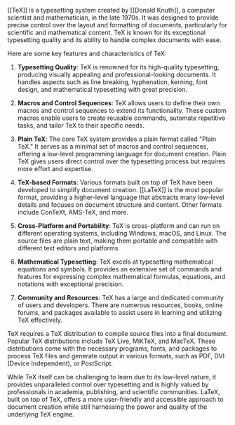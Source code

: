 [[TeX]] is a typesetting system created by [[Donald Knuth]], a computer scientist and mathematician, in the late 1970s. It was designed to provide precise control over the layout and formatting of documents, particularly for scientific and mathematical content. TeX is known for its exceptional typesetting quality and its ability to handle complex documents with ease.

Here are some key features and characteristics of TeX:

1. **Typesetting Quality**: TeX is renowned for its high-quality typesetting, producing visually appealing and professional-looking documents. It handles aspects such as line breaking, hyphenation, kerning, font design, and mathematical typesetting with great precision.

2. **Macros and Control Sequences**: TeX allows users to define their own macros and control sequences to extend its functionality. These custom macros enable users to create reusable commands, automate repetitive tasks, and tailor TeX to their specific needs.

3. **Plain TeX**: The core TeX system provides a plain format called "Plain TeX." It serves as a minimal set of macros and control sequences, offering a low-level programming language for document creation. Plain TeX gives users direct control over the typesetting process but requires more effort and expertise.

4. **TeX-based Formats**: Various formats built on top of TeX have been developed to simplify document creation. [[LaTeX]] is the most popular format, providing a higher-level language that abstracts many low-level details and focuses on document structure and content. Other formats include ConTeXt, AMS-TeX, and more.

5. **Cross-Platform and Portability**: TeX is cross-platform and can run on different operating systems, including Windows, macOS, and Linux. The source files are plain text, making them portable and compatible with different text editors and platforms.

6. **Mathematical Typesetting**: TeX excels at typesetting mathematical equations and symbols. It provides an extensive set of commands and features for expressing complex mathematical formulas, equations, and notations with exceptional precision.

7. **Community and Resources**: TeX has a large and dedicated community of users and developers. There are numerous resources, books, online forums, and packages available to assist users in learning and utilizing TeX effectively.

TeX requires a TeX distribution to compile source files into a final document. Popular TeX distributions include TeX Live, MiKTeX, and MacTeX. These distributions come with the necessary programs, fonts, and packages to process TeX files and generate output in various formats, such as PDF, DVI (Device Independent), or PostScript.

While TeX itself can be challenging to learn due to its low-level nature, it provides unparalleled control over typesetting and is highly valued by professionals in academia, publishing, and scientific communities. LaTeX, built on top of TeX, offers a more user-friendly and accessible approach to document creation while still harnessing the power and quality of the underlying TeX engine.